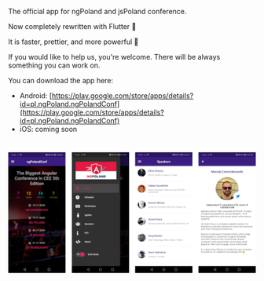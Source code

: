 The official app for ngPoland and jsPoland conference.

Now completely rewritten with Flutter 🚀

It is faster, prettier, and more powerful 💪

If you would like to help us, you're welcome. There will be always something you can work on.

You can download the app here:
- Android: [https://play.google.com/store/apps/details?id=pl.ngPoland.ngPolandConf](https://play.google.com/store/apps/details?id=pl.ngPoland.ngPolandConf)
- iOS: coming soon

#

[<img src="media/screens/android/screens.png">](media/screens/android/screens.png)
